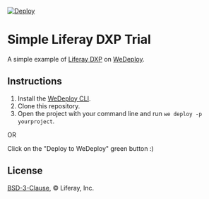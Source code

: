 [![Deploy](https://cdn.wedeploy.com/images/deploy.svg)](https://console.wedeploy.com/deploy?repo=https://github.com/wedeploy-examples/liferay-dxp-example)

# Simple Liferay DXP Trial

A simple example of [Liferay DXP](https://liferay.com) on [WeDeploy](https://wedeploy.com/).

## Instructions

1. Install the [WeDeploy CLI](https://wedeploy.com/docs/intro/using-the-command-line/).
2. Clone this repository.
3. Open the project with your command line and run `we deploy -p yourproject`.

OR

Click on the "Deploy to WeDeploy" green button :)

## License

[BSD-3-Clause](./LICENSE.md), © Liferay, Inc.
